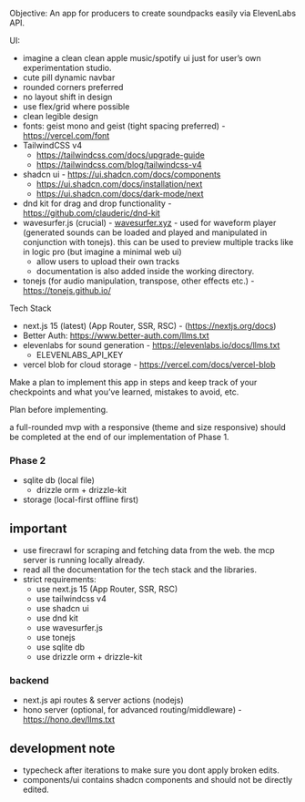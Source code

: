 Objective: An app for producers to create soundpacks easily via ElevenLabs API.

UI:

- imagine a clean clean apple music/spotify ui just for user’s own experimentation studio.
- cute pill dynamic navbar
- rounded corners preferred
- no layout shift in design
- use flex/grid where possible
- clean legible design
- fonts: geist mono and geist (tight spacing preferred) - https://vercel.com/font
- TailwindCSS v4
    - https://tailwindcss.com/docs/upgrade-guide
    - https://tailwindcss.com/blog/tailwindcss-v4
- shadcn ui - https://ui.shadcn.com/docs/components
    - https://ui.shadcn.com/docs/installation/next
    - https://ui.shadcn.com/docs/dark-mode/next
- dnd kit for drag and drop functionality - https://github.com/clauderic/dnd-kit
- wavesurfer.js (crucial) - [wavesurfer.xyz](http://wavesurfer.xyz) - used for waveform player (generated sounds can be loaded and played and manipulated in conjunction with tonejs). this can be used to preview multiple tracks like in logic pro (but imagine a minimal web ui)
    - allow users to upload their own tracks
    - documentation is also added inside the working directory.
- tonejs (for audio manipulation, transpose, other effects etc.) - https://tonejs.github.io/

Tech Stack

- next.js 15 (latest) (App Router, SSR, RSC) - (https://nextjs.org/docs)
- Better Auth: https://www.better-auth.com/llms.txt
- elevenlabs for sound generation - https://elevenlabs.io/docs/llms.txt
    - ELEVENLABS_API_KEY
- vercel blob for cloud storage - https://vercel.com/docs/vercel-blob

Make a plan to implement this app in steps and keep track of your checkpoints and what you’ve learned, mistakes to avoid, etc.

Plan before implementing.

a full-rounded mvp with a responsive (theme and size responsive) should be completed at the end of our implementation of Phase 1.

### Phase 2

- sqlite db (local file)
    - drizzle orm + drizzle-kit
- storage (local-first offline first)


## important

- use firecrawl for scraping and fetching data from the web. the mcp server is running locally already.
- read all the documentation for the tech stack and the libraries.
- strict requirements:
    - use next.js 15 (App Router, SSR, RSC)
    - use tailwindcss v4
    - use shadcn ui
    - use dnd kit
    - use wavesurfer.js
    - use tonejs
    - use sqlite db
    - use drizzle orm + drizzle-kit


### backend

- next.js api routes & server actions (nodejs)
- hono server (optional, for advanced routing/middleware) - https://hono.dev/llms.txt

## development note
- typecheck after iterations to make sure you dont apply broken edits.
- components/ui contains shadcn components and should not be directly edited.
